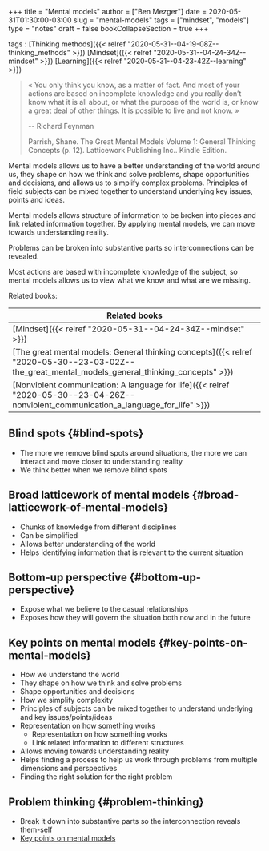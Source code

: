 +++
title = "Mental models"
author = ["Ben Mezger"]
date = 2020-05-31T01:30:00-03:00
slug = "mental-models"
tags = ["mindset", "models"]
type = "notes"
draft = false
bookCollapseSection = true
+++

tags
: [Thinking methods]({{< relref "2020-05-31--04-19-08Z--thinking_methods" >}}) [Mindset]({{< relref "2020-05-31--04-24-34Z--mindset" >}}) [Learning]({{< relref "2020-05-31--04-23-42Z--learning" >}})

> « You only think you know, as a matter of fact. And most of your actions are
> based on incomplete knowledge and you really don’t know what it is all about, or
> what the purpose of the world is, or know a great deal of other things. It is
> possible to live and not know. »
>
> -- Richard Feynman
>
> Parrish, Shane. The Great Mental Models Volume 1: General Thinking Concepts (p.
> 12). Latticework Publishing Inc.. Kindle Edition.

Mental models allows us to have a better understanding of the world around us,
they shape on how we think and solve problems, shape opportunities and
decisions, and allows us to simplify complex problems. Principles of field
subjects can be mixed together to understand underlying key issues, points and
ideas.

Mental models allows structure of information to be broken into pieces and link
related information together. By applying mental models, we can move towards
understanding reality.

Problems can be broken into substantive parts so interconnections can be
revealed.

Most actions are based with incomplete knowledge of the subject, so mental
models allows us to view what we know and what are we missing.

Related books:

| Related books                                                                                                                                   |
| ----------------------------------------------------------------------------------------------------------------------------------------------- |
| [Mindset]({{< relref "2020-05-31--04-24-34Z--mindset" >}})                                                                                      |
| [The great mental models: General thinking concepts]({{< relref "2020-05-30--23-03-02Z--the_great_mental_models_general_thinking_concepts" >}}) |
| [Nonviolent communication: A language for life]({{< relref "2020-05-30--23-04-26Z--nonviolent_communication_a_language_for_life" >}})           |

## Blind spots {#blind-spots}

- The more we remove blind spots around situations, the more we can interact and
  move closer to understanding reality
- We think better when we remove blind spots

## Broad latticework of mental models {#broad-latticework-of-mental-models}

- Chunks of knowledge from different disciplines
- Can be simplified
- Allows better understanding of the world
- Helps identifying information that is relevant to the current situation

## Bottom-up perspective {#bottom-up-perspective}

- Expose what we believe to the casual relationships
- Exposes how they will govern the situation both now and in the future

## Key points on mental models {#key-points-on-mental-models}

- How we understand the world
- They shape on how we think and solve problems
- Shape opportunities and decisions
- How we simplify complexity
- Principles of subjects can be mixed together to understand underlying and key
  issues/points/ideas
- Representation on how something works
  - Representation on how something works
  - Link related information to different structures
- Allows moving towards understanding reality
- Helps finding a process to help us work through problems from multiple
  dimensions and perspectives
- Finding the right solution for the right problem

## Problem thinking {#problem-thinking}

- Break it down into substantive parts so the interconnection reveals them-self
- [Key points on mental models](#key-points-on-mental-models)

